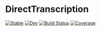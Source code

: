 # DirectTranscription

[![Stable](https://img.shields.io/badge/docs-stable-blue.svg)](https://GrantHecht.github.io/DirectTranscription.jl/stable)
[![Dev](https://img.shields.io/badge/docs-dev-blue.svg)](https://GrantHecht.github.io/DirectTranscription.jl/dev)
[![Build Status](https://github.com/GrantHecht/DirectTranscription.jl/actions/workflows/CI.yml/badge.svg?branch=main)](https://github.com/GrantHecht/DirectTranscription.jl/actions/workflows/CI.yml?query=branch%3Amain)
[![Coverage](https://codecov.io/gh/GrantHecht/DirectTranscription.jl/branch/main/graph/badge.svg)](https://codecov.io/gh/GrantHecht/DirectTranscription.jl)
